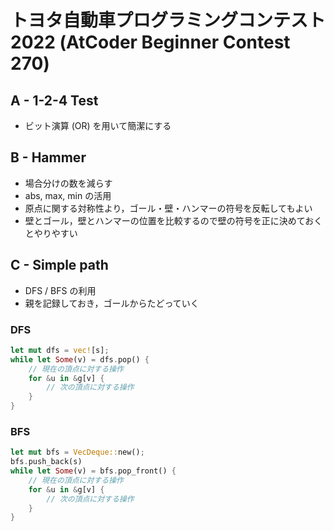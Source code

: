 # トヨタ自動車プログラミングコンテスト2022 (AtCoder Beginner Contest 270)


## A - 1-2-4 Test
- ビット演算 (OR) を用いて簡潔にする

## B - Hammer
- 場合分けの数を減らす
- abs, max, min の活用
- 原点に関する対称性より，ゴール・壁・ハンマーの符号を反転してもよい
- 壁とゴール，壁とハンマーの位置を比較するので壁の符号を正に決めておくとやりやすい

## C - Simple path
- DFS / BFS の利用
- 親を記録しておき，ゴールからたどっていく

### DFS
```rust
let mut dfs = vec![s];
while let Some(v) = dfs.pop() {
    // 現在の頂点に対する操作
    for &u in &g[v] {
        // 次の頂点に対する操作
    }
}
```
### BFS
```rust
let mut bfs = VecDeque::new();
bfs.push_back(s)
while let Some(v) = bfs.pop_front() {
    // 現在の頂点に対する操作
    for &u in &g[v] {
        // 次の頂点に対する操作
    }
}
